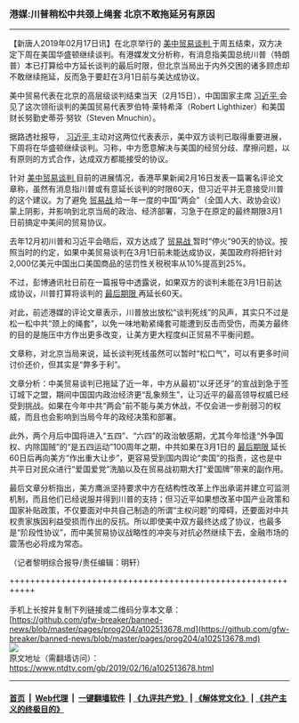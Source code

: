 ### 港媒:川普稍松中共颈上绳套 北京不敢拖延另有原因
------------------------

<div class="post_content">
 <p>
  【新唐人2019年02月17日讯】在北京举行的
  <a href="https://www.ntdtv.com/gb/34765.htm">
   美中贸易谈判
  </a>
  于周五结束，双方决定下周在美国华盛顿继续谈判。有港媒发文分析称，有消息指美国总统川普（特朗普）本已打算给中方延长谈判的最后时限，但北京当局出于内外交困的诸多顾虑却不敢继续拖延，反而急于要赶在3月1日前与美达成协议。
 </p>
 <p>
  美中贸易代表在北京的高层级谈判结束当天（2月15日），中国国家主席
  <a href="https://www.ntdtv.com/gb/习近平.htm">
   习近平
  </a>
  会见了这次领衔谈判的美国贸易代表罗伯特·莱特希泽（Robert Lighthizer）和美国财长努勤史蒂芬·努钦（Steven Mnuchin）。
 </p>
 <p>
  据路透社报导，
  <a href="https://www.ntdtv.com/gb/习近平.htm">
   习近平
  </a>
  主动对这两位代表表示，美中双方谈判已取得重要进展，下周将在华盛顿继续谈判。习称，中方愿意解决与美国的经贸分歧、摩擦问题，以有原则的方式合作，达成双方都能接受的协议。
 </p>
 <p>
  针对
  <a href="https://www.ntdtv.com/gb/34765.htm">
   美中贸易谈判
  </a>
  目前的进展情况，香港苹果新闻2月16日发表一篇署名评论文章称，虽然有消息指川普或有意延长谈判的时限60天，但习近平并无意接受川普的这个建议。为了避免
  <a href="https://www.ntdtv.com/gb/贸易战.htm">
   贸易战
  </a>
  给一年一度的中国“两会”（全国人大、政协会议）蒙上阴影，并影响到北京当局的政治、经济部署，习急于在原定的最终期限3月1日前搞定中美间的贸易协议。
 </p>
 <p>
  去年12月初川普和习近平会晤后，双方达成了
  <a href="https://www.ntdtv.com/gb/贸易战.htm">
   贸易战
  </a>
  暂时“停火”90天的协议。按照当时的约定，如果中美贸易谈判在3月1日前未能达成协议，美国政府将把针对2,000亿美元中国出口美国商品的惩罚性关税税率从10%提高到25%。
 </p>
 <p>
  不过，彭博通讯社日前在一篇报导中透露说，如果双方的谈判未能在3月1日前达成协议，川普打算将谈判的
  <a href="https://www.ntdtv.com/gb/最后期限.htm">
   最后期限
  </a>
  再延长60天。
 </p>
 <p>
  对此，前述港媒的评论文章表示，川普放出放松“谈判死线”的风声，其实只不过是松一松中共“颈上的绳套”，以免一味地勒紧绳套可能遭到反击而受伤，而美方最终的目的是施压中方作出更多改变，让美方更大程度纠正贸易不平衡问题。
 </p>
 <p>
  文章称，对北京当局来说，延长谈判死线虽然可以暂时“松口气”，可以有更多时间讨价还价，但其实是“弊多于利”。
 </p>
 <p>
  文章分析：中美贸易谈判已拖延了近一年，中方从最初“以牙还牙”的宣战到急于签订城下之盟，期间中国国内政治经济更“乱象频生”，让习近平的最高领导权威已经受到挑战。如果在今年中共“两会”前不能与美方休战，不仅会进一步削弱习的权威，而且也会影响到当局今年的政经决策和部署。
 </p>
 <p>
  此外，两个月后中国将进入“五四”、“六四”的政治敏感期，尤其今年恰逢“外争国权、内除国贼”的“是五四运动”100周年之期，中共如果在3月1日的
  <a href="https://www.ntdtv.com/gb/最后期限.htm">
   最后期限
  </a>
  延长60日后再向美方“作出重大让步”，更容易受到国内舆论“卖国”的指责，这也是中共平日对民众进行“爱国爱党”洗脑以及在贸易战初期大打“爱国牌”带来的副作用。
 </p>
 <p>
  最后文章分析指出，美方鹰派坚持要求中方在结构性改革上作出承诺并建立可监测机制，而且他们已经说服并得到川普的支持；但习近平如果想改革中国产业政策和国家补贴政策，不仅要面对中共自己制造的所谓“主权问题”的障碍，还要面对中共权贵家族因利益受损而作出的反抗。所以即使美中双方最终达成了协议，也最多是“阶段性协议”，而中美贸易协议战略性的冲突与对抗必然继续下去，金融市场的震荡也必将成为常态。
 </p>
 <p>
  （记者黎明综合报导/责任编辑：明轩）
 </p>
 <div class="single_ad">
 </div>
</div>

+++++++++++++++++++++++++++++++++++++++++++++++++++++++++++<br/><br/>
手机上长按并复制下列链接或二维码分享本文章：<br/>
[https://github.com/gfw-breaker/banned-news/blob/master/pages/prog204/a102513678.md](https://github.com/gfw-breaker/banned-news/blob/master/pages/prog204/a102513678.md)<br/>
[<img src='https://github.com/gfw-breaker/banned-news/blob/master/pages/prog204/a102513678.md.png'/>](https://github.com/gfw-breaker/banned-news/blob/master/pages/prog204/a102513678.md)<br/>
原文地址（需翻墙访问）：https://www.ntdtv.com/gb/2019/02/16/a102513678.html


------------------------
#### [首页](https://github.com/gfw-breaker/banned-news/blob/master/README.md) &nbsp;|&nbsp; [Web代理](https://github.com/labour-camp/helloworld) &nbsp;|&nbsp; [一键翻墙软件](https://github.com/gfw-breaker/nogfw/blob/master/README.md) &nbsp;| [《九评共产党》](https://github.com/gfw-breaker/9ping.md/blob/master/README.md#九评之一评共产党是什么) | [《解体党文化》](https://github.com/gfw-breaker/jtdwh.md/blob/master/README.md) | [《共产主义的终极目的》](https://github.com/gfw-breaker/gczydzjmd.md/blob/master/README.md)

